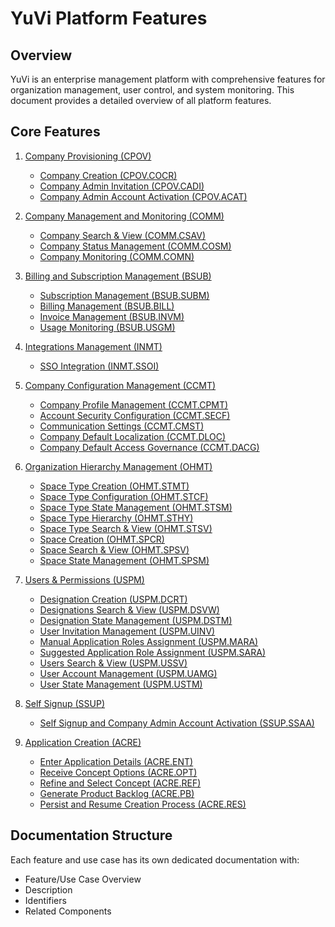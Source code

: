 # YuVi Platform Features

## Overview
YuVi is an enterprise management platform with comprehensive features for organization management, user control, and system monitoring. This document provides a detailed overview of all platform features.

## Core Features

1. [Company Provisioning (CPOV)](./CPOV/README.md)
   - [Company Creation (CPOV.COCR)](./CPOV/COCR/README.md)
   - [Company Admin Invitation (CPOV.CADI)](./CPOV/CADI/README.md)
   - [Company Admin Account Activation (CPOV.ACAT)](./CPOV/ACAT/README.md)

2. [Company Management and Monitoring (COMM)](./COMM/README.md)
   - [Company Search & View (COMM.CSAV)](./COMM/CSAV/README.md)
   - [Company Status Management (COMM.COSM)](./COMM/COSM/README.md)
   - [Company Monitoring (COMM.COMN)](./COMM/COMN/README.md)

3. [Billing and Subscription Management (BSUB)](./BSUB/README.md)
   - [Subscription Management (BSUB.SUBM)](./BSUB/SUBM/README.md)
   - [Billing Management (BSUB.BILL)](./BSUB/BILL/README.md)
   - [Invoice Management (BSUB.INVM)](./BSUB/INVM/README.md)
   - [Usage Monitoring (BSUB.USGM)](./BSUB/USGM/README.md)

4. [Integrations Management (INMT)](./INMT/README.md)
   - [SSO Integration (INMT.SSOI)](./INMT/SSOI/README.md)

5. [Company Configuration Management (CCMT)](./CCMT/README.md)
   - [Company Profile Management (CCMT.CPMT)](./CCMT/CPMT/README.md)
   - [Account Security Configuration (CCMT.SECF)](./CCMT/SECF/README.md)
   - [Communication Settings (CCMT.CMST)](./CCMT/CMST/README.md)
   - [Company Default Localization (CCMT.DLOC)](./CCMT/DLOC/README.md)
   - [Company Default Access Governance (CCMT.DACG)](./CCMT/DACG/README.md)

6. [Organization Hierarchy Management (OHMT)](./OHMT/README.md)
   - [Space Type Creation (OHMT.STMT)](./OHMT/STMT/README.md)
   - [Space Type Configuration (OHMT.STCF)](./OHMT/STCF/README.md)
   - [Space Type State Management (OHMT.STSM)](./OHMT/STSM/README.md)
   - [Space Type Hierarchy (OHMT.STHY)](./OHMT/STHY/README.md)
   - [Space Type Search & View (OHMT.STSV)](./OHMT/STSV/README.md)
   - [Space Creation (OHMT.SPCR)](./OHMT/SPCR/README.md)
   - [Space Search & View (OHMT.SPSV)](./OHMT/SPSV/README.md)
   - [Space State Management (OHMT.SPSM)](./OHMT/SPSM/README.md)

7. [Users & Permissions (USPM)](./USPM/README.md)
   - [Designation Creation (USPM.DCRT)](./USPM/DCRT/README.md)
   - [Designations Search & View (USPM.DSVW)](./USPM/DSVW/README.md)
   - [Designation State Management (USPM.DSTM)](./USPM/DSTM/README.md)
   - [User Invitation Management (USPM.UINV)](./USPM/UINV/README.md)
   - [Manual Application Roles Assignment (USPM.MARA)](./USPM/MARA/README.md)
   - [Suggested Application Role Assignment (USPM.SARA)](./USPM/SARA/README.md)
   - [Users Search & View (USPM.USSV)](./USPM/USSV/README.md)
   - [User Account Management (USPM.UAMG)](./USPM/UAMG/README.md)
   - [User State Management (USPM.USTM)](./USPM/USTM/README.md)

8. [Self Signup (SSUP)](./SSUP/README.md)
   - [Self Signup and Company Admin Account Activation (SSUP.SSAA)](./SSUP/SSAA/README.md)

9. [Application Creation (ACRE)](./ACRE/README.md)
   - [Enter Application Details (ACRE.ENT)](./ACRE/ENT/README.md)
   - [Receive Concept Options (ACRE.OPT)](./ACRE/OPT/README.md)
   - [Refine and Select Concept (ACRE.REF)](./ACRE/REF/README.md)
   - [Generate Product Backlog (ACRE.PB)](./ACRE/PB/README.md)
   - [Persist and Resume Creation Process (ACRE.RES)](./ACRE/RES/README.md)

## Documentation Structure
Each feature and use case has its own dedicated documentation with:
- Feature/Use Case Overview
- Description
- Identifiers
- Related Components